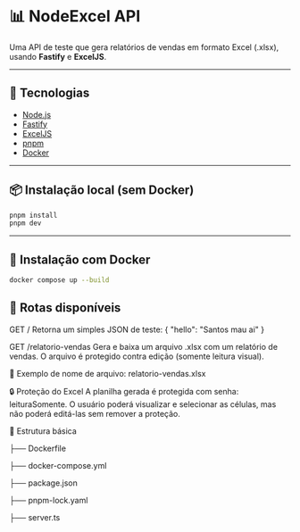 # 📊 NodeExcel API

Uma API de teste que gera relatórios de vendas em formato Excel (.xlsx), usando **Fastify** e **ExcelJS**.

---

## 🚀 Tecnologias

- [Node.js](https://nodejs.org)
- [Fastify](https://fastify.dev/)
- [ExcelJS](https://github.com/exceljs/exceljs)
- [pnpm](https://pnpm.io/)
- [Docker](https://www.docker.com/)

---

## 📦 Instalação local (sem Docker)

```bash
pnpm install
pnpm dev
```
---
## 🐳 Instalação com Docker
```bash
docker compose up --build
```
## 🧪 Rotas disponíveis
GET /
Retorna um simples JSON de teste:
{ "hello": "Santos mau ai" }

GET /relatorio-vendas
Gera e baixa um arquivo .xlsx com um relatório de vendas.
O arquivo é protegido contra edição (somente leitura visual).

📁 Exemplo de nome de arquivo: relatorio-vendas.xlsx

🔒 Proteção do Excel
A planilha gerada é protegida com senha: leituraSomente.
O usuário poderá visualizar e selecionar as células, mas não poderá editá-las sem remover a proteção.

📁 Estrutura básica
<div>
  <p>├── Dockerfile</p>
  <p>├── docker-compose.yml</p>
  <p>├── package.json</p>
  <p>├── pnpm-lock.yaml</p>
  <p>├── server.ts</p>
</div>
